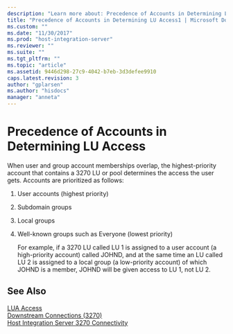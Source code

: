 ```yaml
---
description: "Learn more about: Precedence of Accounts in Determining LU Access"
title: "Precedence of Accounts in Determining LU Access1 | Microsoft Docs"
ms.custom: ""
ms.date: "11/30/2017"
ms.prod: "host-integration-server"
ms.reviewer: ""
ms.suite: ""
ms.tgt_pltfrm: ""
ms.topic: "article"
ms.assetid: 9446d298-27c9-4042-b7eb-3d3defee9910
caps.latest.revision: 3
author: "gplarsen"
ms.author: "hisdocs"
manager: "anneta"
---
```

# Precedence of Accounts in Determining LU Access
When user and group account memberships overlap, the highest-priority account that contains a 3270 LU or pool determines the access the user gets. Accounts are prioritized as follows:  
  
1. User accounts (highest priority)  
  
2. Subdomain groups  
  
3. Local groups  
  
4. Well-known groups such as Everyone (lowest priority)  
  
   For example, if a 3270 LU called LU 1 is assigned to a user account (a high-priority account) called JOHND, and at the same time an LU called LU 2 is assigned to a local group (a low-priority account) of which JOHND is a member, JOHND will be given access to LU 1, not LU 2.  
  
## See Also  
 [LUA Access](../core/lua-access2.md)   
 [Downstream Connections (3270)](../core/downstream-connections-3270-2.md)   
 [Host Integration Server 3270 Connectivity](../core/host-integration-server-3270-connectivity2.md)
